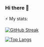 ### Hi there 👋

<!--
**iokiris/iokiris** is a ✨ _special_ ✨ repository because its `README.md` (this file) appears on your GitHub profile.

Here are some ideas to get you started:

- 🔭 I’m currently working on ...
- 🌱 I’m currently learning ...
- 👯 I’m looking to collaborate on ...
- 🤔 I’m looking for help with ...
- 💬 Ask me about ...
- 📫 How to reach me: ...
- 😄 Pronouns: ...
- ⚡ Fun fact: ...
-->

⚡ My stats:


[![GitHub Streak](http://github-readme-streak-stats.herokuapp.com?user=iokiris&theme=dark&background=000000)](https://git.io/streak-stats)


[![Top Langs](https://github-readme-stats.vercel.app/api/top-langs/?username=iokiris&layout=compact&theme=vision-friendly-dark)](https://github.com/anuraghazra/github-readme-stats)

